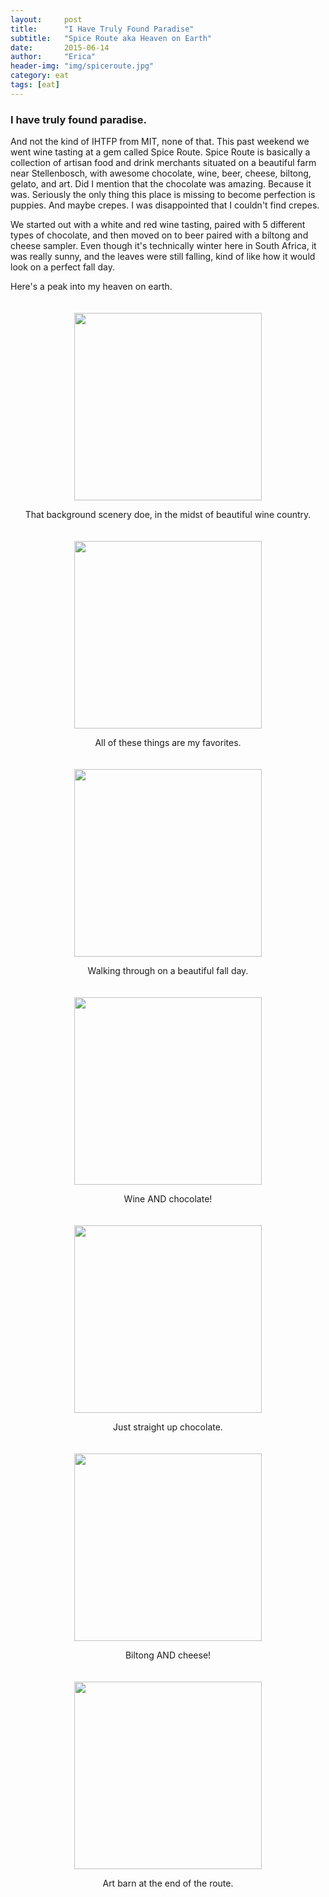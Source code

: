 ```yaml
---
layout:     post
title:      "I Have Truly Found Paradise"
subtitle:   "Spice Route aka Heaven on Earth"
date:       2015-06-14
author:     "Erica"
header-img: "img/spiceroute.jpg"
category: eat
tags: [eat]
---
```


<h3 class="section-heading">I have truly found paradise.</h3>

And not the kind of IHTFP from MIT, none of that. This past weekend we went wine tasting at a gem called Spice Route. Spice Route is basically a collection of artisan food and drink merchants situated on a beautiful farm near Stellenbosch, with awesome chocolate, wine, beer, cheese, biltong, gelato, and art. Did I mention that the chocolate was amazing. Because it was. Seriously the only thing this place is missing to become perfection is puppies. And maybe crepes. I was disappointed that I couldn't find crepes.

We started out with a white and red wine tasting, paired with 5 different types of chocolate, and then moved on to beer paired with a biltong and cheese sampler. Even though it's technically winter here in South Africa, it was really sunny, and the leaves were still falling, kind of like how it would look on a perfect fall day.

Here's a peak into my heaven on earth.

<center>
  <img src="{{site.url}}/img/scenery.jpg" height="300px" width="300px" style="padding-top:20px"/>
  <p>
    That background scenery doe, in the midst of beautiful wine country.
  </p>
</center>

<center>
  <img src="{{site.url}}/img/signs.jpg" height="300px" width="300px" style="padding-top:20px"/>
  <p>
    All of these things are my favorites.
  </p>
</center>

<center>
  <img src="{{site.url}}/img/path.jpg" height="300px" width="300px" style="padding-top:20px"/>
  <p>
    Walking through on a beautiful fall day.
  </p>
</center>

<center>
  <img src="{{site.url}}/img/wine.jpg" height="300px" width="300px" style="padding-top:20px"/>
  <p>
    Wine AND chocolate!
  </p>
</center>

<center>
  <img src="{{site.url}}/img/chocolate.jpg" height="300px" width="300px" style="padding-top:20px"/>
  <p>
    Just straight up chocolate.
  </p>
</center>

<center>
  <img src="{{site.url}}/img/beer_cheese.jpg" height="300px" width="300px" style="padding-top:20px"/>
  <p>
    Biltong AND cheese!
  </p>
</center>

<center>
  <img src="{{site.url}}/img/art_barn.jpg" height="300px" width="300px" style="padding-top:20px"/>
  <p>
    Art barn at the end of the route.
  </p>
</center>